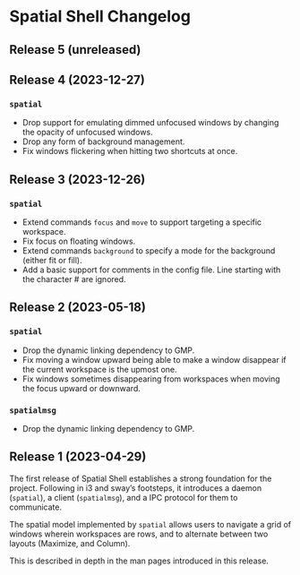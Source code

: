 # Spatial Shell Changelog

## Release 5 (unreleased)

## Release 4 (2023-12-27)

### `spatial`

- Drop support for emulating dimmed unfocused windows by changing the opacity
  of unfocused windows.
- Drop any form of background management.
- Fix windows flickering when hitting two shortcuts at once.

## Release 3 (2023-12-26)

### `spatial`

- Extend commands `focus` and `move` to support targeting a specific workspace.
- Fix focus on floating windows.
- Extend commands `background` to specify a mode for the background (either fit
  or fill).
- Add a basic support for comments in the config file. Line starting with the
  character # are ignored.

## Release 2 (2023-05-18)

### `spatial`

- Drop the dynamic linking dependency to GMP.
- Fix moving a window upward being able to make a window disappear if the
  current workspace is the upmost one.
- Fix windows sometimes disappearing from workspaces when moving the focus
  upward or downward.

### `spatialmsg`

- Drop the dynamic linking dependency to GMP.

## Release 1 (2023-04-29)

The first release of Spatial Shell establishes a strong foundation for the
project. Following in i3 and sway’s footsteps, it introduces a daemon
(`spatial`), a client (`spatialmsg`), and a IPC protocol for them to
communicate.

The spatial model implemented by `spatial` allows users to navigate a grid of
windows wherein workspaces are rows, and to alternate between two layouts
(Maximize, and Column).

This is described in depth in the man pages introduced in this release.
